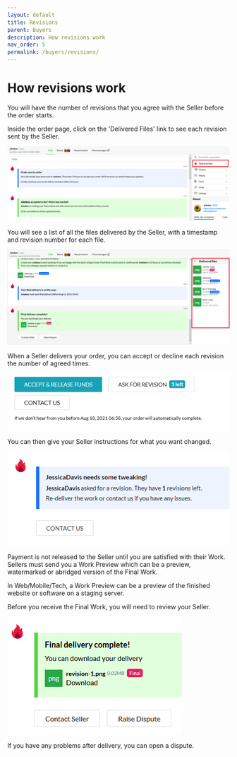 ```yaml
---
layout: default
title: Revisions
parent: Buyers
description: How revisions work
nav_order: 5
permalink: /buyers/revisions/
---
```


# How revisions work

<span class="green">You will have the number of revisions that you agree with the Seller before the order starts.</span>

Inside the order page, click on the 'Delivered Files' link to see each revision sent by the Seller.

![](/assets/delivered-files.png)

You will see a list of all the files delivered by the Seller, with a timestamp and revision number for each file.

![](/assets/delivered-files-2.png)

When a Seller delivers your order, you can accept or decline each revision the number of agreed times.

![](/assets/revisions-left.png)

You can then give your Seller instructions for what you want changed. 

![](/assets/revision-1.png)

Payment is not released to the Seller until you are satisfied with their Work. Sellers must send you a Work Preview which can be a preview, watermarked or abridged version of the Final Work.

In Web/Mobile/Tech, a Work Preview can be a preview of the finished website or software on a staging server.

Before you receive the Final Work, you will need to review your Seller.

![](/assets/final.png)

If you have any problems after delivery, you can open a dispute.